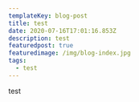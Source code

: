 ```yaml
---
templateKey: blog-post
title: test
date: 2020-07-16T17:01:16.853Z
description: test
featuredpost: true
featuredimage: /img/blog-index.jpg
tags:
  - test
---
```

test
